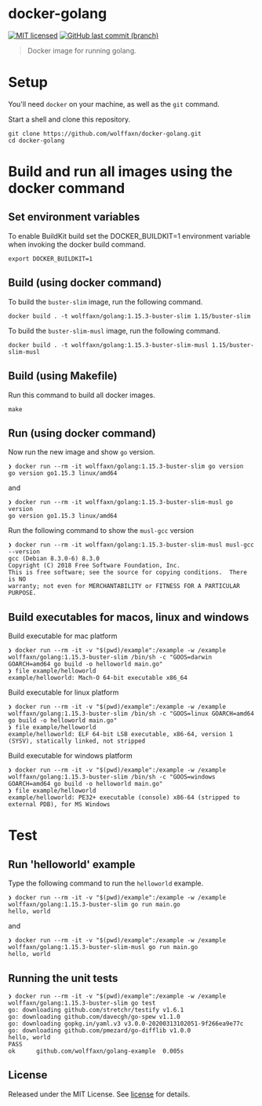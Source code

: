 # docker-golang

[![MIT licensed](https://img.shields.io/badge/license-MIT-blue.svg)](https://opensource.org/licenses/MIT)
[![GitHub last commit (branch)](https://img.shields.io/github/last-commit/wolffaxn/docker-golang/master.svg)](https://github.com/wolffaxn/docker-golang)

> Docker image for running golang.

# Setup

You'll need `docker` on your machine, as well as the `git` command.

Start a shell and clone this repository.

```
git clone https://github.com/wolffaxn/docker-golang.git
cd docker-golang
```

# Build and run all images using the docker command

## Set environment variables

To enable BuildKit build set the DOCKER_BUILDKIT=1 environment variable when invoking the docker build command.

```
export DOCKER_BUILDKIT=1
```

## Build (using docker command)

To build the `buster-slim` image, run the following command.

```
docker build . -t wolffaxn/golang:1.15.3-buster-slim 1.15/buster-slim
```

To build the `buster-slim-musl` image, run the following command.

```
docker build . -t wolffaxn/golang:1.15.3-buster-slim-musl 1.15/buster-slim-musl
```

## Build (using Makefile)

Run this command to build all docker images.

```
make
```

## Run (using docker command)

Now run the new image and show `go` version.

```
❯ docker run --rm -it wolffaxn/golang:1.15.3-buster-slim go version
go version go1.15.3 linux/amd64
```

and

```
❯ docker run --rm -it wolffaxn/golang:1.15.3-buster-slim-musl go version
go version go1.15.3 linux/amd64
```

Run the following command to show the `musl-gcc` version

```
❯ docker run --rm -it wolffaxn/golang:1.15.3-buster-slim-musl musl-gcc --version
gcc (Debian 8.3.0-6) 8.3.0
Copyright (C) 2018 Free Software Foundation, Inc.
This is free software; see the source for copying conditions.  There is NO
warranty; not even for MERCHANTABILITY or FITNESS FOR A PARTICULAR PURPOSE.
```

## Build executables for macos, linux and windows

Build executable for mac platform

```
❯ docker run --rm -it -v "$(pwd)/example":/example -w /example wolffaxn/golang:1.15.3-buster-slim /bin/sh -c "GOOS=darwin GOARCH=amd64 go build -o helloworld main.go"
❯ file example/helloworld
example/helloworld: Mach-O 64-bit executable x86_64
```

Build executable for linux platform

```
❯ docker run --rm -it -v "$(pwd)/example":/example -w /example wolffaxn/golang:1.15.3-buster-slim /bin/sh -c "GOOS=linux GOARCH=amd64 go build -o helloworld main.go"
❯ file example/helloworld
example/helloworld: ELF 64-bit LSB executable, x86-64, version 1 (SYSV), statically linked, not stripped
```

Build executable for windows platform

```
❯ docker run --rm -it -v "$(pwd)/example":/example -w /example wolffaxn/golang:1.15.3-buster-slim /bin/sh -c "GOOS=windows GOARCH=amd64 go build -o helloworld main.go"
❯ file example/helloworld
example/helloworld: PE32+ executable (console) x86-64 (stripped to external PDB), for MS Windows
```

# Test

## Run 'helloworld' example

Type the following command to run the `helloworld` example.

```
❯ docker run --rm -it -v "$(pwd)/example":/example -w /example wolffaxn/golang:1.15.3-buster-slim go run main.go
hello, world
```

and

```
❯ docker run --rm -it -v "$(pwd)/example":/example -w /example wolffaxn/golang:1.15.3-buster-slim-musl go run main.go
hello, world
```

## Running the unit tests

```
❯ docker run --rm -it -v "$(pwd)/example":/example -w /example wolffaxn/golang:1.15.3-buster-slim go test
go: downloading github.com/stretchr/testify v1.6.1
go: downloading github.com/davecgh/go-spew v1.1.0
go: downloading gopkg.in/yaml.v3 v3.0.0-20200313102051-9f266ea9e77c
go: downloading github.com/pmezard/go-difflib v1.0.0
hello, world
PASS
ok  	github.com/wolffaxn/golang-example	0.005s

```

## License

Released under the MIT License. See [license](LICENSE.md) for details.
